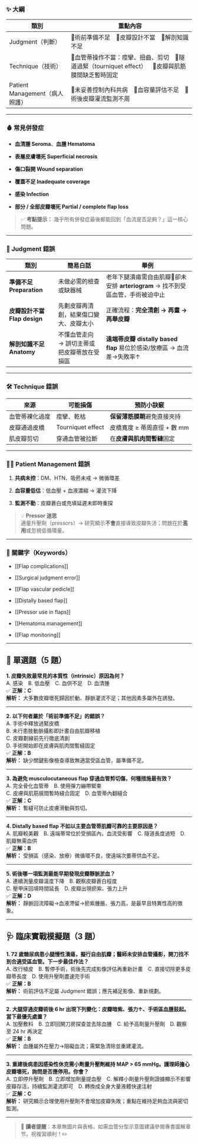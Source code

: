 
### ✨ 大綱

|類別|重點內容|
|---|---|
|Judgment（判斷）|🔹術前準備不足 🔹皮瓣設計不當 🔹解剖知識不足|
|Technique（技術）|🔹血管蒂操作不當：痙攣、扭曲、剪切 🔹隧道過緊（tourniquet effect） 🔹皮瓣與肌筋膜間缺乏暫時固定|
|Patient Management（病人照護）|🔹未妥善控制內科共病 🔹血容量評估不足 🔹術後皮瓣灌流監測不周|

---

### 🩸 常見併發症

- **血清腫 Seroma**、**血腫 Hematoma**
    
- **表層皮膚壞死 Superficial necrosis**
    
- **傷口裂開 Wound separation**
    
- **覆蓋不足 Inadequate coverage**
    
- **感染 Infection**
    
- **部分 / 全部皮瓣壞死 Partial / complete flap loss**
    

> ✅ **考點提示：** 幾乎所有併發症最後都能回到「血流是否足夠？」這一核心問題。

---

### 🧐 Judgment 錯誤

|類別|簡易白話|舉例|
|---|---|---|
|**準備不足 Preparation**|未做必需的檢查或缺器械|老年下腿潰瘍需自由肌瓣🌱卻未安排 **arteriogram** → 找不到受區血管，手術被迫中止|
|**皮瓣設計不當 Flap design**|先劃皮瓣再清創，結果傷口變大、皮瓣太小|正確流程：**完全清創 → 再畫 → 再舉皮瓣**|
|**解剖知識不足 Anatomy**|不懂血管走向 → 誤切主蒂或把皮瓣蒂放在受損區|**遠端蒂皮瓣 distally based flap** 易位於感染/放療區 → 血流差→失敗率↑|

---

### 🛠️ Technique 錯誤

|來源|可能損傷|預防小訣竅|
|---|---|---|
|血管蒂裸化過度|痙攣、乾枯|**保留薄筋膜鞘**避免直接夾持|
|皮瓣通過皮橋|Tourniquet effect|皮橋寬度 ≥ 蒂周直徑 + 數 mm|
|肌皮瓣剪切|穿通血管被拉斷|在**皮膚與肌肉間暫縫**固定|

---

### 👩‍⚕️ Patient Management 錯誤

1. **共病未控**：DM、HTN、吸菸未戒 → 微循環差
    
2. **血容量低估**：低血壓 + 血液濃縮 → 灌流下降
    
3. **監測不勤**：皮瓣蒼白或充填延遲未即時重探
    

> 💡 **Pressor 迷思**  
> 適量升壓劑（pressors）→ 研究顯示**不會**直接導致皮瓣失活；問題在於**濫用**或忽視低循環量。

---

### 🧠 關鍵字（Keywords）

- [[Flap complications]]
    
- [[Surgical judgment error]]
    
- [[Flap vascular pedicle]]
    
- [[Distally based flap]]
    
- [[Pressor use in flaps]]
    
- [[Hematoma management]]
    
- [[Flap monitoring]]
    

---

## 📘 單選題（5 題）

**1. 皮瓣失敗最常見的本質性（intrinsic）原因為何？**  
A. 感染 B. 低血壓 C. 血供不足 D. 血清腫  
✅ **正解：C**  
**解析：** 大多數皮瓣壞死歸因於動、靜脈灌流不足；其他因素多屬外在誘發。

---

**2. 以下何者屬於「術前準備不足」的錯誤？**  
A. 手術中釋放過緊皮橋  
B. 未行患肢動脈攝影即計畫自由肌瓣移植  
C. 皮瓣劃線前先行徹底清創  
D. 手術開始即在皮膚與肌肉間暫縫固定  
✅ **正解：B**  
**解析：** 缺少關鍵影像檢查導致無適當受區血管，屬準備不足。

---

**3. 為避免 musculocutaneous flap 穿通血管剪切傷，何種措施最有效？**  
A. 完全骨化血管蒂 B. 使用彈力繃帶緊束  
C. 皮膚與肌筋膜間暫時縫合固定 D. 血管蒂內翻縫合  
✅ **正解：C**  
**解析：** 暫縫可防止皮膚滑動與剪切。

---

**4. Distally based flap 不如以主要血管蒂肌瓣可靠的主要原因是？**  
A. 肌瓣較美觀 B. 遠端蒂常位於受損區內，血流受影響 C. 隧道長度過短 D. 肌瓣無需血供  
✅ **正解：B**  
**解析：** 受損區（感染、放療）微循環不良，使遠端次要蒂供血不足。

---

**5. 術後哪一項監測最能早期發現皮瓣靜脈淤血？**  
A. 連續測量皮瓣溫度下降 B. 觀察皮瓣蒼白程度  
C. 壓甲床回填時間延長 D. 皮瓣出現瘀紫、張力上升  
✅ **正解：D**  
**解析：** 靜脈回流障礙→血液滯留→瘀紫腫脹、張力高，是最早且特異性高的徵象。

---

## 🩺 臨床實戰模擬題（3 題）

**1. 72 歲糖尿病患小腿慢性潰瘍，擬行自由肌瓣；醫師未安排血管攝影，開刀找不到合適受區血管。下一步最佳作法？**  
A. 改行植皮 B. 暫停手術，術後先完成影像評估再重新計畫 C. 直接切除更多皮瓣蒂長度 D. 使用升壓劑盡速完手術  
✅ **正解：B**  
**解析：** 術前評估不足屬 Judgment 錯誤；應先補足影像、重新規劃。

---

**2. 大腿穿通皮瓣術後 6 hr 出現下列變化：皮瓣暗紫、張力↑、手術區血腫鼓起。當下最優先處置？**  
A. 加壓敷料 B. 立即回開刀房探查並去除血腫 C. 給予高劑量升壓劑 D. 觀察至 24 hr 再決定  
✅ **正解：B**  
**解析：** 血腫屬外在壓力→阻礙血流；需緊急清除並重建灌流。

---

**3. 重建後病患因感染性休克需小劑量升壓劑維持 MAP > 65 mmHg。護理師擔心皮瓣壞死，詢問是否應停用。你會？**  
A. 立即停升壓劑 B. 立即增加劑量提血壓 C. 解釋小劑量升壓劑證據顯示不影響皮瓣存活，持續監測灌流即可 D. 轉換成全身大量液體快速注射  
✅ **正解：C**  
**解析：** 研究顯示合理使用升壓劑不會增加皮瓣失敗；重點在維持足夠血流與密切監測。

---

> 📖 **讀者提醒**：本章無圖片與表格，如需血管分型示意圖建議參閱專書圖解章节。祝複習順利！✏️